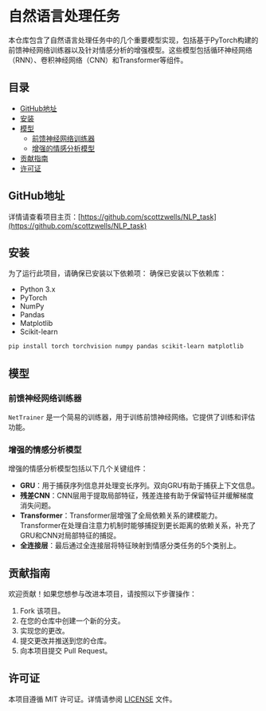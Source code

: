 # 自然语言处理任务

本仓库包含了自然语言处理任务中的几个重要模型实现，包括基于PyTorch构建的前馈神经网络训练器以及针对情感分析的增强模型。这些模型包括循环神经网络（RNN）、卷积神经网络（CNN）和Transformer等组件。

## 目录
- [GitHub地址](#github地址)
- [安装](#安装)
- [模型](#模型)
  - [前馈神经网络训练器](#前馈神经网络训练器-1)
  - [增强的情感分析模型](#增强的情感分析模型)
- [贡献指南](#贡献指南)
- [许可证](#许可证)

## GitHub地址

详情请查看项目主页：[https://github.com/scottzwells/NLP_task](https://github.com/scottzwells/NLP_task)

## 安装

为了运行此项目，请确保已安装以下依赖项：
确保已安装以下依赖库：
- Python 3.x
- PyTorch
- NumPy
- Pandas
- Matplotlib
- Scikit-learn

```bash
pip install torch torchvision numpy pandas scikit-learn matplotlib
```

## 模型

### 前馈神经网络训练器

`NetTrainer` 是一个简易的训练器，用于训练前馈神经网络。它提供了训练和评估功能。

### 增强的情感分析模型

增强的情感分析模型包括以下几个关键组件：
- **GRU**：用于捕获序列信息并处理变长序列。双向GRU有助于捕获上下文信息。
- **残差CNN**：CNN层用于提取局部特征，残差连接有助于保留特征并缓解梯度消失问题。
- **Transformer**：Transformer层增强了全局依赖关系的建模能力。Transformer在处理自注意力机制时能够捕捉到更长距离的依赖关系，补充了GRU和CNN对局部特征的捕捉。
- **全连接层**：最后通过全连接层将特征映射到情感分类任务的5个类别上。

## 贡献指南

欢迎贡献！如果您想参与改进本项目，请按照以下步骤操作：
1. Fork 该项目。
2. 在您的仓库中创建一个新的分支。
3. 实现您的更改。
4. 提交更改并推送到您的仓库。
5. 向本项目提交 Pull Request。

## 许可证

本项目遵循 MIT 许可证。详情请参阅 [LICENSE](LICENSE) 文件。

